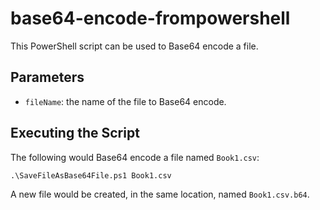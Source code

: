 # base64-encode-frompowershell
This PowerShell script can be used to Base64 encode a file.

## Parameters

* `fileName`: the name of the file to Base64 encode. 

## Executing the Script

The following would Base64 encode a file named `Book1.csv`:

```
.\SaveFileAsBase64File.ps1 Book1.csv
```

A new file would be created, in the same location, named `Book1.csv.b64`.
